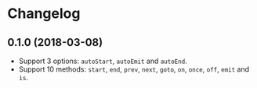 # Changelog

## 0.1.0 (2018-03-08)

- Support 3 options: `autoStart`, `autoEmit` and `autoEnd`.
- Support 10 methods: `start`, `end`, `prev`, `next`, `goto`, `on`, `once`, `off`, `emit` and `is`.
